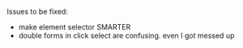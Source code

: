 Issues to be fixed:
- make element selector SMARTER
- double forms in click select are confusing. even I got messed up
